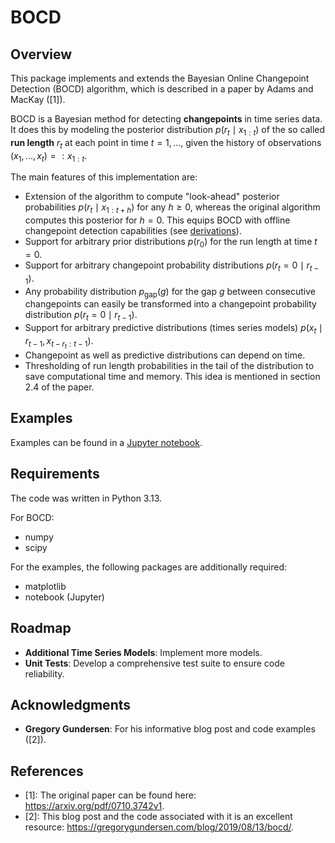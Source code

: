 # BOCD

## Overview

This package implements and extends the Bayesian Online Changepoint Detection (BOCD) algorithm, which is described in a paper by Adams and MacKay ([1]).

BOCD is a Bayesian method for detecting **changepoints** in time series data. It does this by modeling the posterior
distribution $p\left(r_{t}\mid x_{1:t}\right)$ of the so called **run length** $r_{t}$ at each point in time $t = 1, ...$, given the
history of observations $(x_{1},...,x_{t})=:x_{1:t}$.

The main features of this implementation are:

- Extension of the algorithm to compute "look-ahead" posterior probabilities $p\left(r_{t}\mid x_{1:t+h}\right)$ for any $h\geq0$,
  whereas the original algorithm computes this posterior for $h=0$.
  This equips BOCD with offline changepoint
  detection capabilities (see [derivations](docs/derivations.md)).
- Support for arbitrary prior distributions $p\left(r_{0}\right)$ for the run length at time $t=0$.
- Support for arbitrary changepoint probability distributions $p\left(r_{t}=0\mid r_{t-1}\right)$.
- Any probability distribution $p_{\mathrm{gap}}(g)$ for the gap $g$ between consecutive changepoints
  can easily be transformed into a changepoint probability distribution $p\left(r_{t}=0\mid r_{t-1}\right)$.
- Support for arbitrary predictive distributions (times series models) $p\left(x_{t}\mid r_{t-1},x_{t-r_{t}:t-1}\right)$.
- Changepoint as well as predictive distributions can depend on time.
- Thresholding of run length probabilities in the tail of the distribution to save computational time and memory.
  This idea is mentioned in section 2.4 of the paper.

## Examples

Examples can be found in a [Jupyter notebook](examples/Basics.ipynb).

## Requirements

The code was written in Python 3.13.

For BOCD:

- numpy
- scipy

For the examples, the following packages are additionally required:

- matplotlib
- notebook (Jupyter)

## Roadmap

- **Additional Time Series Models**: Implement more models.
- **Unit Tests**: Develop a comprehensive test suite to ensure code reliability.

## Acknowledgments

- **Gregory Gundersen**: For his informative blog post and code examples ([2]).

## References

- [1]: The original paper can be found here: https://arxiv.org/pdf/0710.3742v1.
- [2]: This blog post and the code associated with it is an excellent resource: https://gregorygundersen.com/blog/2019/08/13/bocd/.